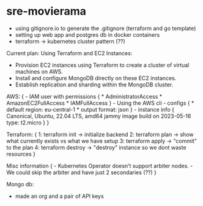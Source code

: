 # sre-movierama

- using gitignore.io to generate the .gitignore (terraform and go template)
- setting up web app and postgres db in docker containers
- terraform -> kubernetes cluster pattern (??)

Current plan:
Using Terraform and EC2 Instances:
   - Provision EC2 instances using Terraform to create a cluster of virtual machines on AWS.
   - Install and configure MongoDB directly on these EC2 instances.
   - Establish replication and sharding within the MongoDB cluster.

AWS: {
    - IAM user with permissions {
        * AdministratorAccess
        * AmazonEC2FullAccess
        * IAMFullAccess
    }
    - Using the AWS cli
    - configs {
        * default region: eu-central-1
        * output format: json
    }
    - instance info {
        Canonical, Ubuntu, 22.04 LTS, amd64 jammy image build on 2023-05-16
        type: t2.micro
    }
}

Terraform: {
    1: terraform init -> initialize backend
    2: terraform plan -> show what currently exists vs what we have setup
    3: terraform apply -> "commit" to the plan
    4: terraform destroy -> "destroy" instance so we dont waste resources
}

Misc information {
    - Kubernetes Operator doesn’t support arbiter nodes.
    - We could skip the arbiter and have just 2 secondaries (??)
}

Mongo db: 
- made an org and a pair of API keys